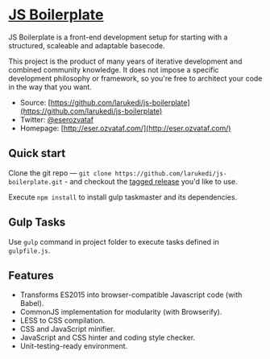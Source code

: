 # [JS Boilerplate](https://github.com/larukedi/js-boilerplate)

JS Boilerplate is a front-end development setup for starting with a structured,
scaleable and adaptable basecode.

This project is the product of many years of iterative development and combined
community knowledge. It does not impose a specific development philosophy or
framework, so you're free to architect your code in the way that you want.

* Source: [https://github.com/larukedi/js-boilerplate](https://github.com/larukedi/js-boilerplate)
* Twitter: [@eserozvataf](http://twitter.com/eserozvataf)
* Homepage: [http://eser.ozvataf.com/](http://eser.ozvataf.com/)

## Quick start

Clone the git repo — `git clone
   https://github.com/larukedi/js-boilerplate.git` - and checkout the [tagged
   release](https://github.com/larukedi/js-boilerplate/releases) you'd like to
   use.

Execute `npm install` to install gulp taskmaster and its dependencies.


## Gulp Tasks

Use `gulp` command in project folder to execute tasks defined in `gulpfile.js`.


## Features

* Transforms ES2015 into browser-compatible Javascript code (with Babel).
* CommonJS implementation for modularity (with Browserify).
* LESS to CSS compilation.
* CSS and JavaScript minifier.
* JavaScript and CSS hinter and coding style checker.
* Unit-testing-ready environment.
